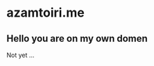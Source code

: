 # azamtoiri.me
## Hello you are on my own domen 
Not yet ...
<script src="//code.jivo.ru/widget/nluDBoAlMk" async></script>

